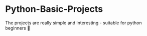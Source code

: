 # Python-Basic-Projects
The projects are really simple and interesting - suitable for python beginners 🐍

